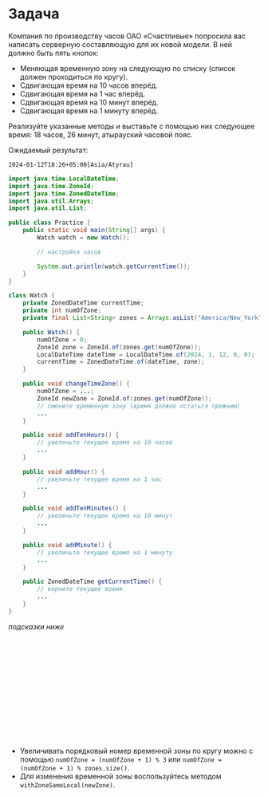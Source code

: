 # Задача

Компания по производству часов ОАО «Счастливые» попросила вас написать серверную составляющую для их новой модели. В ней
должно быть пять кнопок:

- Меняющая временную зону на следующую по списку (список должен проходиться по кругу).
- Сдвигающая время на 10 часов вперёд.
- Сдвигающая время на 1 час вперёд.
- Сдвигающая время на 10 минут вперёд.
- Сдвигающая время на 1 минуту вперёд.

Реализуйте указанные методы и выставьте с помощью них следующее время: 18 часов, 26 минут, атырауский часовой пояс.

Ожидаемый результат:

```
2024-01-12T18:26+05:00[Asia/Atyrau]
```

```java
import java.time.LocalDateTime;
import java.time.ZoneId;
import java.time.ZonedDateTime;
import java.util.Arrays;
import java.util.List;

public class Practice {
    public static void main(String[] args) {
        Watch watch = new Watch();

        // настройка часов

        System.out.println(watch.getCurrentTime());
    }
}

class Watch {
    private ZonedDateTime currentTime;
    private int numOfZone;
    private final List<String> zones = Arrays.asList("America/New_York", "Asia/Qyzylorda", "Asia/Atyrau");

    public Watch() {
        numOfZone = 0;
        ZoneId zone = ZoneId.of(zones.get(numOfZone));
        LocalDateTime dateTime = LocalDateTime.of(2024, 1, 12, 0, 0);
        currentTime = ZonedDateTime.of(dateTime, zone);
    }

    public void changeTimeZone() {
        numOfZone = ...;
        ZoneId newZone = ZoneId.of(zones.get(numOfZone));
        // смените временную зону (время должно остаться прежним)
        ...
    }

    public void addTenHours() {
        // увеличьте текущее время на 10 часов
        ...
    }

    public void addHour() {
        // увеличьте текущее время на 1 час
        ...
    }

    public void addTenMinutes() {
        // увеличьте текущее время на 10 минут
        ...
    }

    public void addMinute() {
        // увеличьте текущее время на 1 минуту
        ...
    }

    public ZonedDateTime getCurrentTime() {
        // верните текущее время
        ...
    }
}
```

_подсказки ниже_

<br><br><br><br><br><br><br><br><br><br><br><br>

- Увеличивать порядковый номер временной зоны по кругу можно с помощью `numOfZone = (numOfZone + 1) % 3` или
  `numOfZone = (numOfZone + 1) % zones.size()`.
- Для изменения временной зоны воспользуйтесь методом `withZoneSameLocal(newZone)`.